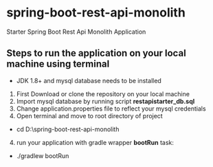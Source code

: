 # spring-boot-rest-api-monolith
Starter Spring Boot Rest Api Monolith Application


## Steps to run the application on your local machine using terminal
- JDK 1.8+ and mysql database needs to be installed

1. First Download or clone the repository on your local machine
2. Import mysql database by running script **restapistarter_db.sql**
4. Change application.properties file to reflect your mysql credentials 
3. Open terminal and move to root directory of project
  - cd D:\spring-boot-rest-api-monolith
4. run your application with gradle wrapper **bootRun** task:
  - ./gradlew bootRun
